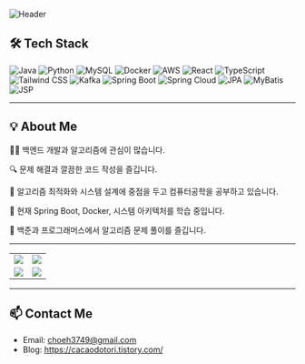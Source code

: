 ![Header](https://capsule-render.vercel.app/api?type=waving&color=gradient&height=250&section=header&text=안녕하세요,%20choi-H-Seok%20의%20깃허브입니다%20👋&fontSize=40&fontAlign=50&fontColor=ffffff)



## 🛠️ Tech Stack

![Java](https://img.shields.io/badge/Java-007396?style=flat&logo=java&logoColor=white)
![Python](https://img.shields.io/badge/Python-3776AB?style=flat&logo=python&logoColor=white)
![MySQL](https://img.shields.io/badge/MySQL-4479A1?style=flat&logo=mysql&logoColor=white)
![Docker](https://img.shields.io/badge/Docker-2496ED?style=flat&logo=docker&logoColor=white)
![AWS](https://img.shields.io/badge/AWS-232F3E?style=flat&logo=amazon-aws&logoColor=white)
![React](https://img.shields.io/badge/React-61DAFB?style=flat&logo=react&logoColor=black)
![TypeScript](https://img.shields.io/badge/TypeScript-3178C6?style=flat&logo=typescript&logoColor=white)
![Tailwind CSS](https://img.shields.io/badge/Tailwind_CSS-06B6D4?style=flat&logo=tailwind-css&logoColor=white)
![Kafka](https://img.shields.io/badge/Apache_Kafka-231F20?style=flat&logo=apache-kafka&logoColor=white)
![Spring Boot](https://img.shields.io/badge/Spring_Boot-6DB33F?style=flat&logo=spring-boot&logoColor=white)
![Spring Cloud](https://img.shields.io/badge/Spring_Cloud-6DB33F?style=flat&logo=spring&logoColor=white)
![JPA](https://img.shields.io/badge/JPA-59666C?style=flat&logo=hibernate&logoColor=white)
![MyBatis](https://img.shields.io/badge/MyBatis-DC382D?style=flat&logo=redhat&logoColor=white)
![JSP](https://img.shields.io/badge/JSP-0074BD?style=flat&logo=java&logoColor=white)


---

## 💡 About Me

👨‍💻 백엔드 개발과 알고리즘에 관심이 많습니다.

🔍 문제 해결과 깔끔한 코드 작성을 즐깁니다.

📘 알고리즘 최적화와 시스템 설계에 중점을 두고 컴퓨터공학을 공부하고 있습니다.

🌱 현재 Spring Boot, Docker, 시스템 아키텍처를 학습 중입니다.

🧩 백준과 프로그래머스에서 알고리즘 문제 풀이를 즐깁니다.

---

<div align="center">

<table align="center">
  <tr>
    <td align="center" valign="middle">
      <img src="https://github-readme-stats.vercel.app/api?username=Choi-H-Seok&show_icons=true&theme=tokyonight&hide=contribs,prs" />
    </td>
    <td align="center" valign="middle">
      <img src="https://github-readme-streak-stats.herokuapp.com?user=Choi-H-Seok&theme=tokyonight&hide_border=true" />
    </td>

  </tr>
  <tr>
    <td align="center" valign="middle">
      <a href="https://solved.ac/choihyunseok">
        <img src="http://mazassumnida.wtf/api/v2/generate_badge?boj=choihyunseok" />
      </a>
    </td>
    <td align="center" valign="middle">
      <a href="https://github.com/anuraghazra/github-readme-stats">
        <img src="https://github-readme-stats.vercel.app/api/top-langs/?username=Choi-H-Seok&layout=compact&theme=tokyonight" />
      </a>
    </td>

  </tr>
</table>

</div>

---

## 📫 Contact Me

- Email: choeh3749@gmail.com
- Blog: https://cacaodotori.tistory.com/<!-- if you have one -->


